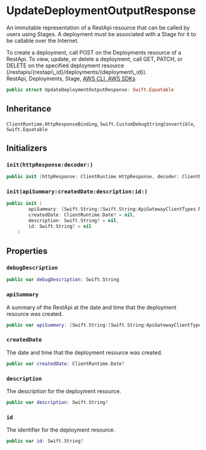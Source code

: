 # UpdateDeploymentOutputResponse

An immutable representation of a RestApi resource that can be called by users using Stages. A deployment must be associated with a Stage for it to be callable over the Internet.

<div class="remarks">To create a deployment, call POST on the Deployments resource of a RestApi.
To view, update, or delete a deployment, call GET, PATCH, or DELETE on the specified deployment resource (/restapis/{restapi\_id}/deployments/{deployment\_id}).</div>
<div class="seeAlso">RestApi, Deployments, Stage,
<a href="https:​//docs.aws.amazon.com/cli/latest/reference/apigateway/get-deployment.html">AWS CLI,
<a href="https:​//aws.amazon.com/tools/">AWS SDKs
</div>

``` swift
public struct UpdateDeploymentOutputResponse: Swift.Equatable 
```

## Inheritance

`ClientRuntime.HttpResponseBinding`, `Swift.CustomDebugStringConvertible`, `Swift.Equatable`

## Initializers

### `init(httpResponse:decoder:)`

``` swift
public init (httpResponse: ClientRuntime.HttpResponse, decoder: ClientRuntime.ResponseDecoder? = nil) throws 
```

### `init(apiSummary:createdDate:description:id:)`

``` swift
public init (
        apiSummary: [Swift.String:[Swift.String:ApiGatewayClientTypes.MethodSnapshot]]? = nil,
        createdDate: ClientRuntime.Date? = nil,
        description: Swift.String? = nil,
        id: Swift.String? = nil
    )
```

## Properties

### `debugDescription`

``` swift
public var debugDescription: Swift.String 
```

### `apiSummary`

A summary of the RestApi at the date and time that the deployment resource was created.

``` swift
public var apiSummary: [Swift.String:[Swift.String:ApiGatewayClientTypes.MethodSnapshot]]?
```

### `createdDate`

The date and time that the deployment resource was created.

``` swift
public var createdDate: ClientRuntime.Date?
```

### `description`

The description for the deployment resource.

``` swift
public var description: Swift.String?
```

### `id`

The identifier for the deployment resource.

``` swift
public var id: Swift.String?
```
